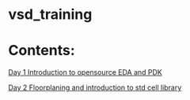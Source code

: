 # vsd_training

# Contents:

[Day 1 Introduction to opensource EDA and PDK](https://github.com/bansalharshul1/vsd_training/blob/main/Day%201%20Introduction%20to%20open%20sources%20EDA%20and%20PDK.md#day1-introduction-to-opensource-eda-and-pdk)

[Day 2 Floorplaning and introduction to std cell library](https://github.com/bansalharshul1/vsd_training/blob/main/Day%202%20Floorplanning%20and%20intoduction%20to%20library%20cells.md#day-2-floorplaning-and-introduction-to-std-cell-library)













